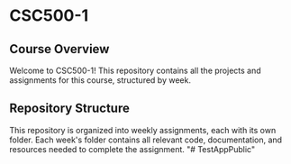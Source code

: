 # CSC500-1

## Course Overview
Welcome to CSC500-1! This repository contains all the projects and assignments for this course, structured by week. 

## Repository Structure
This repository is organized into weekly assignments, each with its own folder. Each week's folder contains all relevant code, documentation, and resources needed to complete the assignment. 
"# TestAppPublic" 
